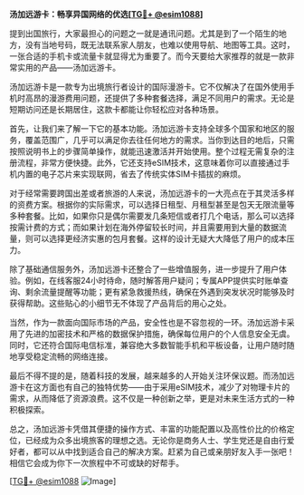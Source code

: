 **汤加远游卡：畅享异国网络的优选[[TG💪+ @esim1088](https://t.me/s/esim1088)]**

提到出国旅行，大家最担心的问题之一就是通讯问题。尤其是到了一个陌生的地方，没有当地号码，既无法联系家人朋友，也难以使用导航、地图等工具。这时，一张合适的手机卡或流量卡就显得尤为重要了。而今天要给大家推荐的就是一款非常实用的产品——汤加远游卡。

汤加远游卡是一款专为出境旅行者设计的国际漫游卡。它不仅解决了在国外使用手机时高昂的漫游费用问题，还提供了多种套餐选择，满足不同用户的需求。无论是短期访问还是长期居住，这款卡都能让你轻松应对各种场景。

首先，让我们来了解一下它的基本功能。汤加远游卡支持全球多个国家和地区的服务，覆盖范围广，几乎可以满足你去往任何地方的需求。当你到达目的地后，只需按照说明书上的步骤简单操作，就能迅速激活并开始使用。整个过程无需复杂的注册流程，非常方便快捷。此外，它还支持eSIM技术，这意味着你可以直接通过手机内置的电子芯片来实现联网，省去了传统实体SIM卡插拔的麻烦。

对于经常需要跨国出差或者旅游的人来说，汤加远游卡的一大亮点在于其灵活多样的资费方案。根据你的实际需求，可以选择日租型、月租型甚至是包天无限流量等多种套餐。比如，如果你只是偶尔需要发几条短信或者打几个电话，那么可以选择按需计费的方式；而如果计划在海外停留较长时间，并且需要用到大量的数据流量，则可以选择更经济实惠的包月套餐。这样的设计无疑大大降低了用户的成本压力。

除了基础通信服务外，汤加远游卡还整合了一些增值服务，进一步提升了用户体验。例如，在线客服24小时待命，随时解答用户疑问；专属APP提供实时账单查询、剩余流量提醒等功能；更有紧急救援热线，确保在外遇到突发状况时能够及时获得帮助。这些贴心的小细节无不体现了产品背后的用心之处。

当然，作为一款面向国际市场的产品，安全性也是不容忽视的一环。汤加远游卡采用了先进的加密技术和严格的数据保护措施，确保每位用户的个人信息安全无虞。同时，它还符合国际电信标准，兼容绝大多数智能手机和平板设备，让用户随时随地享受稳定流畅的网络连接。

最后不得不提的是，随着科技的发展，越来越多的人开始关注环保议题。而汤加远游卡在这方面也有自己的独特优势——由于采用eSIM技术，减少了对物理卡片的需求，从而降低了资源浪费。这不仅是一种创新之举，更是对未来生活方式的一种积极探索。

总之，汤加远游卡凭借其便捷的操作方式、丰富的功能配置以及高性价比的价格定位，已经成为众多出境旅客的理想之选。无论你是商务人士、学生党还是自由行爱好者，都可以从中找到适合自己的解决方案。赶紧为自己或亲朋好友入手一张吧！相信它会成为你下一次旅程中不可或缺的好帮手。

[[TG💪+ @esim1088](https://t.me/s/esim1088) ![Image](https://i.postimg.cc/4NQfJmqS/Snipaste-2025-05-13-00-14-12.png)]